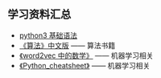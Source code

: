## 学习资料汇总

* [python3 基础语法](https://learnpythonthehardway.org/python3/)
* [《算法》中文版](./docs/《算法》中文版.pdf) —— 算法书籍
* [《word2vec 中的数学》](./docs/word2vec中的数学.pdf) —— 机器学习相关
* [《Python_cheatsheet》](./docs/Python_cheatsheet.zip) —— 机器学习相关
